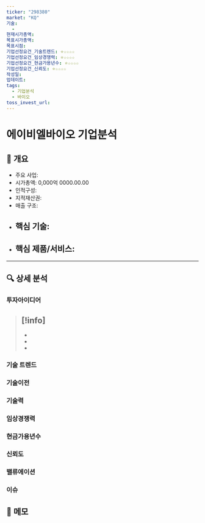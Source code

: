 ```yaml
---
ticker: "298380"
market: "KQ"
기술:
  - 
현재시가총액: 
목표시가총액: 
목표시점: 
기업선정요건_기술트렌드: ⭐☆☆☆☆
기업선정요건_임상경쟁력: ⭐☆☆☆☆
기업선정요건_현금가용년수: ⭐☆☆☆☆
기업선정요건_신뢰도: ⭐☆☆☆☆
작성일:
업데이트:
tags:
  - 기업분석
  - 바이오
toss_invest_url: 
---
```

# 에이비엘바이오 기업분석

## 📌 개요
- 주요 사업: 
- 시가총액: 0,000억 0000.00.00
- 인적구성: 
- 지적재산권: 
- 매출 구조:
- 핵심 기술:
	- 
- 핵심 제품/서비스:
	-
---

## 🔍 상세 분석
### 투자아이디어
>[!info]
>- 
>- 
>- 
>-


### 기술 트렌드
### 기술이전
### 기술력
### 임상경쟁력
### 현금가용년수
### 신뢰도

### 밸류에이션

### 이슈

## 📝 메모